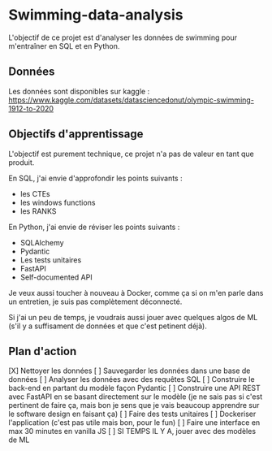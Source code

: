 # Swimming-data-analysis

L'objectif de ce projet est d'analyser les données de swimming pour m'entraîner en SQL et en Python.

## Données 

Les données sont disponibles sur kaggle : https://www.kaggle.com/datasets/datasciencedonut/olympic-swimming-1912-to-2020

## Objectifs d'apprentissage

L'objectif est purement technique, ce projet n'a pas de valeur en tant que produit.

En SQL, j'ai envie d'approfondir les points suivants :
- les CTEs
- les windows functions
- les RANKS

En Python, j'ai envie de réviser les points suivants :
- SQLAlchemy
- Pydantic
- Les tests unitaires
- FastAPI
- Self-documented API

Je veux aussi toucher à nouveau à Docker, comme ça si on m'en parle dans un entretien, je suis pas complètement déconnecté.

Si j'ai un peu de temps, je voudrais aussi jouer avec quelques algos de ML (s'il y a suffisament de données et que c'est petinent déjà).

## Plan d'action

[X] Nettoyer les données
[ ] Sauvegarder les données dans une base de données
[ ] Analyser les données avec des requêtes SQL
[ ] Construire le back-end en partant du modèle façon Pydantic
[ ] Construire une API REST avec FastAPI en se basant directement sur le modèle (je ne sais pas si c'est pertinent de faire ça, mais bon je sens que je vais beaucoup apprendre sur le software design en faisant ça)
[ ] Faire des tests unitaires
[ ] Dockeriser l'application (c'est pas utile mais bon, pour le fun)
[ ] Faire une interface en max 30 minutes en vanilla JS
[ ] SI TEMPS IL Y A, jouer avec des modèles de ML